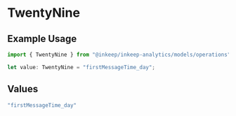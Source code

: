 # TwentyNine

## Example Usage

```typescript
import { TwentyNine } from "@inkeep/inkeep-analytics/models/operations";

let value: TwentyNine = "firstMessageTime_day";
```

## Values

```typescript
"firstMessageTime_day"
```
